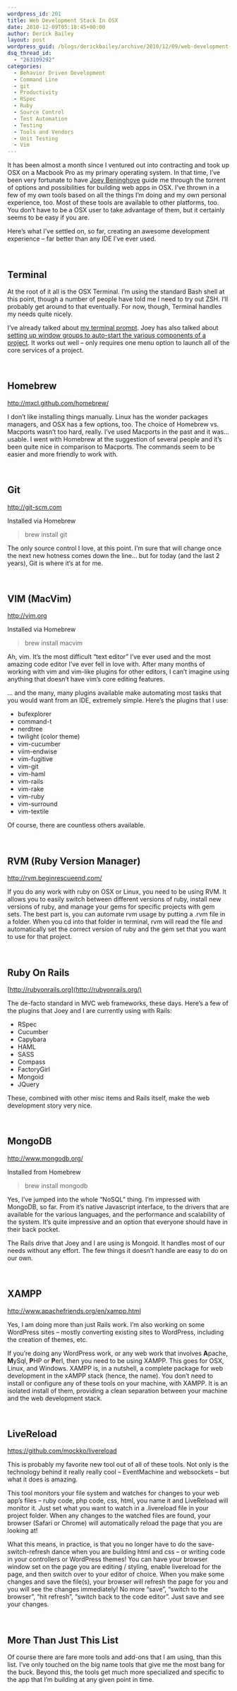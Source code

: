 ```yaml
---
wordpress_id: 201
title: Web Development Stack In OSX
date: 2010-12-09T05:18:45+00:00
author: Derick Bailey
layout: post
wordpress_guid: /blogs/derickbailey/archive/2010/12/09/web-development-stack-in-osx.aspx
dsq_thread_id:
  - "263109292"
categories:
  - Behavior Driven Development
  - Command Line
  - git
  - Productivity
  - RSpec
  - Ruby
  - Source Control
  - Test Automation
  - Testing
  - Tools and Vendors
  - Unit Testing
  - Vim
---
```

It has been almost a month since I ventured out into contracting and took up OSX on a Macbook Pro as my primary operating system. In that time, I&#8217;ve been very fortunate to have [Joey Beninghove](http://joeybeninghove.com/) guide me through the torrent of options and possibilities for building web apps in OSX. I&#8217;ve thrown in a few of my own tools based on all the things I&#8217;m doing and my own personal experience, too. Most of these tools are available to other platforms, too. You don&#8217;t have to be a OSX user to take advantage of them, but it certainly seems to be easy if you are.

Here&#8217;s what I&#8217;ve settled on, so far, creating an awesome development experience &#8211; far better than any IDE I&#8217;ve ever used.

 

## Terminal

At the root of it all is the OSX Terminal. I&#8217;m using the standard Bash shell at this point, though a number of people have told me I need to try out ZSH. I&#8217;ll probably get around to that eventually. For now, though, Terminal handles my needs quite nicely.

I&#8217;ve already talked about [my terminal prompt](http://www.lostechies.com/blogs/derickbailey/archive/2010/11/24/my-osx-terminal-prompt-reposted-from-tumblr.aspx). Joey has also talked about [setting up window groups to auto-start the various components of a project](http://www.lostechies.com/blogs/joeydotnet/archive/2010/07/16/quick-tip-osx-terminal-automation.aspx). It works out well &#8211; only requires one menu option to launch all of the core services of a project.

 

## Homebrew

<http://mxcl.github.com/homebrew/>

I don&#8217;t like installing things manually. Linux has the wonder packages managers, and OSX has a few options, too. The choice of Homebrew vs. Macports wasn&#8217;t too hard, really. I&#8217;ve used Macports in the past and it was&#8230; usable. I went with Homebrew at the suggestion of several people and it&#8217;s been quite nice in comparison to Macports. The commands seem to be easier and more friendly to work with.

 

## Git

<http://git-scm.com>

Installed via Homebrew

> brew install git

The only source control I love, at this point. I&#8217;m sure that will change once the next new hotness comes down the line&#8230; but for today (and the last 2 years), Git is where it&#8217;s at for me.

 

## VIM (MacVim)

<http://vim.org>

Installed via Homebrew

> brew install macvim

Ah, vim. It&#8217;s the most difficult &#8220;text editor&#8221; I&#8217;ve ever used and the most amazing code editor I&#8217;ve ever fell in love with. After many months of working with vim and vim-like plugins for other editors, I can&#8217;t imagine using anything that doesn&#8217;t have vim&#8217;s core editing features.

&#8230; and the many, many plugins available make automating most tasks that you would want from an IDE, extremely simple. Here&#8217;s the plugins that I use:

  * bufexplorer
  * command-t
  * nerdtree
  * twilight (color theme)
  * vim-cucumber
  * viim-endwise
  * vim-fugitive
  * vim-git
  * vim-haml
  * vim-rails
  * vim-rake
  * vim-ruby
  * vim-surround
  * vim-textile

Of course, there are countless others available.

 

## RVM (Ruby Version Manager)

<http://rvm.beginrescueend.com/>

If you do any work with ruby on OSX or Linux, you need to be using RVM. It allows you to easily switch between different versions of ruby, install new versions of ruby, and manage your gems for specific projects with gem sets. The best part is, you can automate rvm usage by putting a .rvm file in a folder. When you cd into that folder in terminal, rvm will read the file and automatically set the correct version of ruby and the gem set that you want to use for that project.

 

## Ruby On Rails

[http://rubyonrails.org](http://rubyonrails.org/)

The de-facto standard in MVC web frameworks, these days. Here&#8217;s a few of the plugins that Joey and I are currently using with Rails:

  * RSpec
  * Cucumber
  * Capybara
  * HAML
  * SASS
  * Compass
  * FactoryGirl
  * Mongoid
  * JQuery

These, combined with other misc items and Rails itself, make the web development story very nice.

 

## MongoDB

<http://www.mongodb.org/>

Installed from Homebrew

> brew install mongodb

Yes, I&#8217;ve jumped into the whole &#8220;NoSQL&#8221; thing. I&#8217;m impressed with MongoDB, so far. From it&#8217;s native Javascript interface, to the drivers that are available for the various languages, and the performance and scalability of the system. It&#8217;s quite impressive and an option that everyone should have in their back pocket.

The Rails drive that Joey and I are using is Mongoid. It handles most of our needs without any effort. The few things it doesn&#8217;t handle are easy to do on our own.

 

## XAMPP

<http://www.apachefriends.org/en/xampp.html>

Yes, I am doing more than just Rails work. I&#8217;m also working on some WordPress sites &#8211; mostly converting existing sites to WordPress, including the creation of themes, etc.

If you&#8217;re doing any WordPress work, or any web work that involves **A**pache, **M**ySql, **P**HP or **P**erl, then you need to be using XAMPP. This goes for OSX, Linux, and Windows. XAMPP is, in a nutshell, a complete package for web development in the xAMPP stack (hence, the name). You don&#8217;t need to install or configure any of these tools on your machine, with XAMPP. It is an isolated install of them, providing a clean separation between your machine and the web development stack.

 

## LiveReload

<https://github.com/mockko/livereload>

This is probably my favorite new tool out of all of these tools. Not only is the technology behind it really really cool &#8211; EventMachine and websockets &#8211; but what it does is amazing.

This tool monitors your file system and watches for changes to your web app&#8217;s files &#8211; ruby code, php code, css, html, you name it and LiveReload will monitor it. Just set what you want to watch in a .livereload file in your project folder. When any changes to the watched files are found, your browser (Safari or Chrome) will automatically reload the page that you are looking at!

What this means, in practice, is that you no longer have to do the save-switch-refresh dance when you are building html and css &#8211; or writing code in your controllers or WordPress themes! You can have your browser window set on the page you are editing / styling, enable livereload for the page, and then switch over to your editor of choice. When you make some changes and save the file(s), your browser will refresh the page for you and you will see the changes immediately! No more &#8220;save&#8221;, &#8220;switch to the browser&#8221;, &#8220;hit refresh&#8221;, &#8220;switch back to the code editor&#8221;. Just save and see your changes.

 

## More Than Just This List

Of course there are fare more tools and add-ons that I am using, than this list. I&#8217;ve only touched on the big name tools that give me the most bang for the buck. Beyond this, the tools get much more specialized and specific to the app that I&#8217;m building at any given point in time.